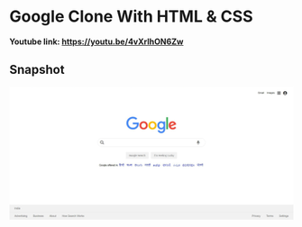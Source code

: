 # **Google Clone With HTML & CSS**

**Youtube link: https://youtu.be/4vXrlhON6Zw**

## **Snapshot**
![demo-pic](images/google-thumb.jpg)